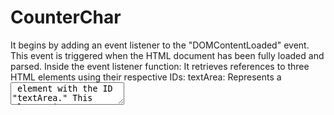 # CounterChar

It begins by adding an event listener to the "DOMContentLoaded" event. This event is triggered when the HTML document has been fully loaded and parsed.
Inside the event listener function:
It retrieves references to three HTML elements using their respective IDs:
textArea: Represents a <textarea> element with the ID "textArea." This element is where the user can input text.
charCount: Represents an HTML element with the ID "charCount." This element will display the total character count.
remainingCharCount: Represents another HTML element with the ID "remainingCharCount." This element will display the remaining character count.
It adds an "input" event listener to the textArea element. The "input" event is triggered whenever the user
interacts with the <textarea>, such as by typing or deleting text.
Inside the "input" event listener function:
It retrieves the current value of the textArea element and stores it in the text variable.
It calculates the character count by finding the length of the text string and stores it in the charCountValue variable.
It calculates the remaining characters by subtracting the charCountValue from the maximum limit of 50 
characters and stores it in the remainingChars variable.
It checks if the charCountValue (the character count) exceeds 50:
If the character count is greater than 50, it truncates the text inside the textArea by using the 
slice() method to keep only the first 50 characters. It also sets the charCount element's text content 
to '50' to indicate that the maximum character limit has been reached and sets the remainingCharCount element's text content to '0'.
If the character count is 50 characters or less, it updates the charCount element's text content
to display the actual character count (charCountValue) and the remainingCharCount element's text content to display the remaining characters (remainingChars).
